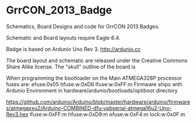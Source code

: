 GrrCON_2013_Badge
=================

Schematics, Board Designs and code for GrrCON 2013 Badges.

Schematic and Board layouts require Eagle 6.4.

Badge is based on Ardunio Uno Rev 3.  http://ardunio.cc

The board layout and schematic are released under the Creative Commons Share Alike license.  The "skull" outline of the board is

When programming the bootloader on the Main ATMEGA328P processor fuses are:
efuse:0x05 hfuse:w:0xD6 lfuse:w:0xFF:m
Firmware ships with Ardunio Environment in hardware/ardunio/bootloads/optiboot directory

https://github.com/arduino/Arduino/blob/master/hardware/arduino/firmwares/atmegaxxu2/Arduino-COMBINED-dfu-usbserial-atmega16u2-Uno-Rev3.hex
lfuse:w:0xFF:m hfuse:w:0xD9:m efuse:w:0xF4:m lock:w:0x0F:m
